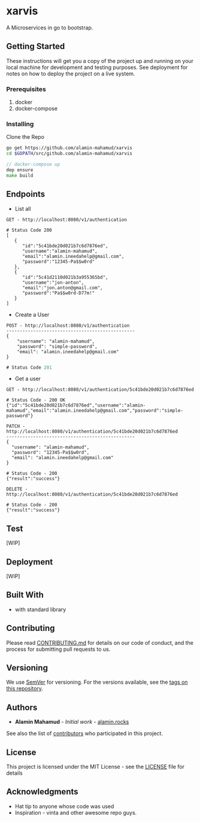 # xarvis
A Microservices in go to bootstrap.

## Getting Started

These instructions will get you a copy of the project up and running on your local machine for development and testing purposes. See deployment for notes on how to deploy the project on a live system.

### Prerequisites
1. docker
2. docker-compose 

### Installing

Clone the Repo

```bash
go get https://github.com/alamin-mahamud/xarvis
cd $GOPATH/src/github.com/alamin-mahamud/xarvis
```

``` go
// docker-compose up
dep ensure
make build
```

## Endpoints

* List all
```
GET - http://localhost:8080/v1/authentication

``` 

``` 
# Status Code 200 
[
   {
      "id":"5c41bde20d021b7c6d7876ed",
      "username":"alamin-mahamud",
      "email":"alamin.ineedahelp@gmail.com",
      "password":"12345-Pa$$w0rd"
   },
   {
      "id":"5c41d2110d021b3a955365bd",
      "username":"jon-anton",
      "email":"jon.anton@gmail.com",
      "password":"Pa$$w0rd-D77m!"
   }
]
```

* Create a User
```
POST - http://localhost:8080/v1/authentication
------------------------------------------------
{
	"username": "alamin-mahamud",
  	"password": "simple-password",
  	"email": "alamin.ineedahelp@gmail.com"
}

```

``` go
# Status Code 201

```

* Get a user
```
GET - http://localhost:8080/v1/authentication/5c41bde20d021b7c6d7876ed

```
```
# Status Code - 200 OK
{"id":"5c41bde20d021b7c6d7876ed","username":"alamin-mahamud","email":"alamin.ineedahelp@gmail.com","password":"simple-password"}
```


```
PATCH - http://localhost:8080/v1/authentication/5c41bde20d021b7c6d7876ed
------------------------------------------------
{
  "username": "alamin-mahamud",
  "password": "12345-Pa$$w0rd",
  "email": "alamin.ineedahelp@gmail.com"
}

``` 

```
# Status Code - 200
{"result":"success"}
```


```
DELETE - http://localhost:8080/v1/authentication/5c41bde20d021b7c6d7876ed
```

```
# Status Code - 200
{"result":"success"}
```


## Test
[WIP]

## Deployment
[WIP]

## Built With
- with standard library

## Contributing

Please read [CONTRIBUTING.md](CONTRIBUTING.md) for details on our code of conduct, and the process for submitting pull requests to us.

## Versioning

We use [SemVer](http://semver.org/) for versioning. For the versions available, see the [tags on this repository](https://github.com/alamin-mahamud/xarvis/tags). 

## Authors

* **Alamin Mahamud** - *Initial work* - [alamin.rocks](https://alamin-rocks.herokuapp.com)

See also the list of [contributors](https://github.com/alamin-mahamud/xarvis/contributors) who participated in this project.

## License

This project is licensed under the MIT License - see the [LICENSE](LICENSE) file for details

## Acknowledgments

* Hat tip to anyone whose code was used
* Inspiration - vinta and other awesome repo guys.
